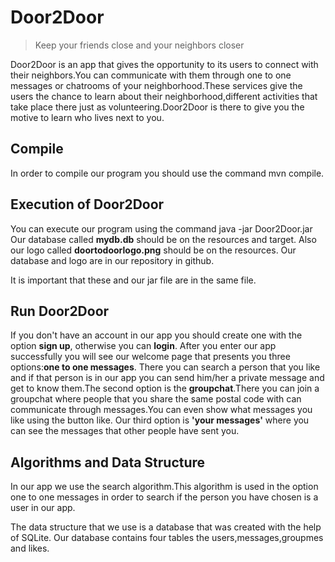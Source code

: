 # Door2Door
> Keep your friends close and your neighbors closer

Door2Door is an app that gives the opportunity to its users to connect with their neighbors.You can communicate with them
through one to one messages or chatrooms of your neighborhood.These services give the users the chance to learn about their 
neighborhood,different activities that take place there just as volunteering.Door2Door is there to give you the motive to learn 
who lives next to you.


## Compile
In order to compile our program you should use the command mvn compile.

## Execution of Door2Door
You can execute our program using the command  java -jar Door2Door.jar
Our database called **mydb.db** should be on the resources and target.
Also our logo called **doortodoorlogo.png** should be on the resources. 
Our database and logo are in our repository in github.

It is important that these and our jar file are in the same file.

## Run Door2Door
If you don't have an account in our app you should create one with the option **sign up**, otherwise you can **login**.
After you enter our app successfully you will see our welcome page that presents you three options:**one to one messages**.
There you can search a person that you like and if that person is in our app you can send him/her a private message 
and get to know them.The second option is the **groupchat**.There you can join a groupchat where people that you share
the same postal code with can communicate through messages.You can even show what messages you like using the button like.
Our third option is **'your messages'** where you can see the messages
that other people have sent you.


## Algorithms and Data Structure
In our app we use the search algorithm.This algorithm is used in the option one to one messages in order to search 
if the person you have chosen is a user in our app.

The data structure that we use is a database that was created with the help of SQLite.
Our database contains four tables the users,messages,groupmes and likes.


